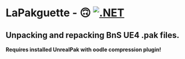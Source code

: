 # LaPakguette - 🙃 [![.NET](https://github.com/leanleon93/LaPakguette/actions/workflows/build_all.yml/badge.svg)](https://github.com/leanleon93/LaPakguette/actions/workflows/build_all.yml)
## Unpacking and repacking BnS UE4 .pak files.
**Requires installed UnrealPak with oodle compression plugin!**
